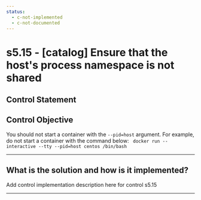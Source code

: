 ```yaml
---
status:
  - c-not-implemented
  - c-not-documented
---
```


# s5.15 - \[catalog\] Ensure that the host's process namespace is not shared

## Control Statement

## Control Objective

You should not start a container with the `--pid=host` argument.    For example, do not start a container with the command below:  ```  docker run --interactive --tty --pid=host centos /bin/bash  ```

______________________________________________________________________

## What is the solution and how is it implemented?

Add control implementation description here for control s5.15

______________________________________________________________________

